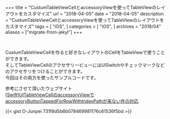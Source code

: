 +++
title = "CustumTableViewCellとaccessoryViewを使ってTableVIewのレイアウトをカスタマイズ"
url = "2018-04-05"
date = "2018-04-05"
description = "CustumTableViewCellとaccessoryViewを使ってTableVIewのレイアウトをカスタマイズ"
tags = [
    "iOS",
]
categories = [
    "iOS",
]
archives = "2018/04"
aliases = ["migrate-from-jekyl"]
+++

<br>

CustumTableViewCellを作ると好きなレイアウトのCellをTableViewで使うことができます。  
そしてTableViewCellのアクセサリービューにはUISwitchやチェックマークなどのアクセサリをつけることができます。  
今回はその両方を使ったサンプルコードです。  

参考にさせて頂いたウェブサイト  
[[Swift]UITableViewCellのaccessoryViewでaccessoryButtonTappedForRowWithIndexPathが来ない件の対応](https://qiita.com/seiko_m/items/03f71bea83e35d302d3f)


{{< gist O-Junpei 731f8d5b6b078469981176c61536f5bd >}}
